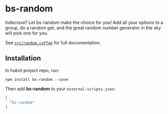 # bs-random

Indecisve?  Let bs-random make the choice for you!  Add all your options to a group, do a random get, and the great random number generator in the sky will pick one for you.

See [`src/random.coffee`](src/random.coffee) for full documentation.

## Installation
In hubot project repo, run:

`npm install bs-random --save`

Then add **bs-random** to your `external-scripts.json`:

```json
[
  "bs-random"
]
```
